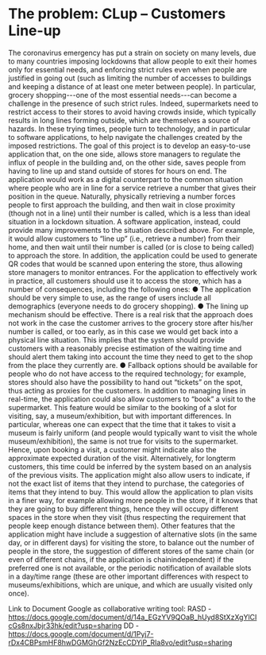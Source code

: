
# The problem: CLup – Customers Line-up
The coronavirus emergency has put a strain on society on many levels, due to many countries imposing
lockdowns that allow people to exit their homes only for essential needs, and enforcing strict rules even
when people are justified in going out (such as limiting the number of accesses to buildings and keeping
a distance of at least one meter between people).
In particular, grocery shopping---one of the most essential needs---can become a challenge in the
presence of such strict rules. Indeed, supermarkets need to restrict access to their stores to avoid
having crowds inside, which typically results in long lines forming outside, which are themselves a
source of hazards. In these trying times, people turn to technology, and in particular to software
applications, to help navigate the challenges created by the imposed restrictions.
The goal of this project is to develop an easy-to-use application that, on the one side, allows store
managers to regulate the influx of people in the building and, on the other side, saves people from
having to line up and stand outside of stores for hours on end.
The application would work as a digital counterpart to the common situation where people who are in
line for a service retrieve a number that gives their position in the queue. Naturally, physically retrieving
a number forces people to first approach the building, and then wait in close proximity (though not in
a line) until their number is called, which is a less than ideal situation in a lockdown situation. A software
application, instead, could provide many improvements to the situation described above.
For example, it would allow customers to “line up” (i.e., retrieve a number) from their home, and then
wait until their number is called (or is close to being called) to approach the store. In addition, the
application could be used to generate QR codes that would be scanned upon entering the store, thus
allowing store managers to monitor entrances. For the application to effectively work in practice, all 
customers should use it to access the store, which has a number of consequences, including the
following ones:
● The application should be very simple to use, as the range of users include all demographics
(everyone needs to do grocery shopping).
● The lining up mechanism should be effective. There is a real risk that the approach does not
work in the case the customer arrives to the grocery store after his/her number is called, or too
early, as in this case we would get back into a physical line situation. This implies that the system
should provide customers with a reasonably precise estimation of the waiting time and should
alert them taking into account the time they need to get to the shop from the place they
currently are.
● Fallback options should be available for people who do not have access to the required
technology; for example, stores should also have the possibility to hand out “tickets” on the
spot, thus acting as proxies for the customers.
In addition to managing lines in real-time, the application could also allow customers to “book” a visit
to the supermarket. This feature would be similar to the booking of a slot for visiting, say, a
museum/exhibition, but with important differences. In particular, whereas one can expect that the time
that it takes to visit a museum is fairly uniform (and people would typically want to visit the whole
museum/exhibition), the same is not true for visits to the supermarket. Hence, upon booking a visit, a
customer might indicate also the approximate expected duration of the visit. Alternatively, for longterm customers, this time could be inferred by the system based on an analysis of the previous visits.
The application might also allow users to indicate, if not the exact list of items that they intend to
purchase, the categories of items that they intend to buy. This would allow the application to plan visits
in a finer way, for example allowing more people in the store, if it knows that they are going to buy
different things, hence they will occupy different spaces in the store when they visit (thus respecting
the requirement that people keep enough distance between them).
Other features that the application might have include a suggestion of alternative slots (in the same
day, or in different days) for visiting the store, to balance out the number of people in the store, the
suggestion of different stores of the same chain (or even of different chains, if the application is chainindependent) if the preferred one is not available, or the periodic notification of available slots in a
day/time range (these are other important differences with respect to museums/exhibitions, which are
unique, and which are usually visited only once).




Link to Document Google as collaborative writing tool:
RASD - https://docs.google.com/document/d/14a_EGzYV9QOaB_hUyd8StXzXgYlCIcGs8nxJbjr33hk/edit?usp=sharing
DD - https://docs.google.com/document/d/1Pyj7-rDx4CBPsmHF8hwDGMGhGf2NzEcCDYiP_RIa8vo/edit?usp=sharing

